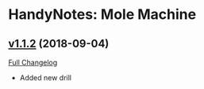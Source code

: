 # HandyNotes: Mole Machine

## [v1.1.2](https://github.com/AcidWeb/HandyNotes_MoleMachine/tree/v1.1.2) (2018-09-04)
[Full Changelog](https://github.com/AcidWeb/HandyNotes_MoleMachine/compare/v1.1.1...v1.1.2)

- Added new drill  
